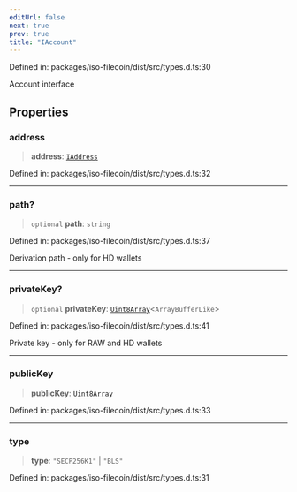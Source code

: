 ```yaml
---
editUrl: false
next: true
prev: true
title: "IAccount"
---
```


Defined in: packages/iso-filecoin/dist/src/types.d.ts:30

Account interface

## Properties

### address

> **address**: [`IAddress`](/api/iso-filecoin/address/interfaces/iaddress/)

Defined in: packages/iso-filecoin/dist/src/types.d.ts:32

***

### path?

> `optional` **path**: `string`

Defined in: packages/iso-filecoin/dist/src/types.d.ts:37

Derivation path - only for HD wallets

***

### privateKey?

> `optional` **privateKey**: [`Uint8Array`](https://developer.mozilla.org/docs/Web/JavaScript/Reference/Global_Objects/Uint8Array)\<`ArrayBufferLike`\>

Defined in: packages/iso-filecoin/dist/src/types.d.ts:41

Private key - only for RAW and HD wallets

***

### publicKey

> **publicKey**: [`Uint8Array`](https://developer.mozilla.org/docs/Web/JavaScript/Reference/Global_Objects/Uint8Array)

Defined in: packages/iso-filecoin/dist/src/types.d.ts:33

***

### type

> **type**: `"SECP256K1"` \| `"BLS"`

Defined in: packages/iso-filecoin/dist/src/types.d.ts:31
